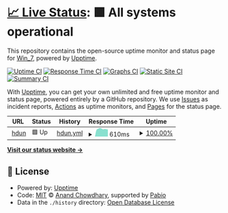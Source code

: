 # [📈 Live Status](https://W-i-n-7.github.io/hdunorg-upptime): <!--live status--> **🟩 All systems operational**

This repository contains the open-source uptime monitor and status page for [Win_7](https://W-i-n-7.github.io/hdunorg-upptime), powered by [Upptime](https://github.com/upptime/upptime).

[![Uptime CI](https://github.com/W-i-n-7/hdunorg-upptime/workflows/Uptime%20CI/badge.svg)](https://github.com/W-i-n-7/hdunorg-upptime/actions?query=workflow%3A%22Uptime+CI%22)
[![Response Time CI](https://github.com/W-i-n-7/hdunorg-upptime/workflows/Response%20Time%20CI/badge.svg)](https://github.com/W-i-n-7/hdunorg-upptime/actions?query=workflow%3A%22Response+Time+CI%22)
[![Graphs CI](https://github.com/W-i-n-7/hdunorg-upptime/workflows/Graphs%20CI/badge.svg)](https://github.com/W-i-n-7/hdunorg-upptime/actions?query=workflow%3A%22Graphs+CI%22)
[![Static Site CI](https://github.com/W-i-n-7/hdunorg-upptime/workflows/Static%20Site%20CI/badge.svg)](https://github.com/W-i-n-7/hdunorg-upptime/actions?query=workflow%3A%22Static+Site+CI%22)
[![Summary CI](https://github.com/W-i-n-7/hdunorg-upptime/workflows/Summary%20CI/badge.svg)](https://github.com/W-i-n-7/hdunorg-upptime/actions?query=workflow%3A%22Summary+CI%22)

With [Upptime](https://upptime.js.org), you can get your own unlimited and free uptime monitor and status page, powered entirely by a GitHub repository. We use [Issues](https://github.com/W-i-n-7/hdunorg-upptime/issues) as incident reports, [Actions](https://github.com/W-i-n-7/hdunorg-upptime/actions) as uptime monitors, and [Pages](https://W-i-n-7.github.io/hdunorg-upptime) for the status page.

<!--start: status pages-->
<!-- This summary is generated by Upptime (https://github.com/upptime/upptime) -->
<!-- Do not edit this manually, your changes will be overwritten -->
<!-- prettier-ignore -->
| URL | Status | History | Response Time | Uptime |
| --- | ------ | ------- | ------------- | ------ |
| <img alt="" src="https://icons.duckduckgo.com/ip3/hdun.org.ico" height="13"> [hdun](https://hdun.org) | 🟩 Up | [hdun.yml](https://github.com/W-i-n-7/hdunorg-upptime/commits/HEAD/history/hdun.yml) | <details><summary><img alt="Response time graph" src="./graphs/hdun/response-time-week.png" height="20"> 610ms</summary><br><a href="https://W-i-n-7.github.io/hdunorg-upptime/history/hdun"><img alt="Response time 753" src="https://img.shields.io/endpoint?url=https%3A%2F%2Fraw.githubusercontent.com%2FW-i-n-7%2Fhdunorg-upptime%2FHEAD%2Fapi%2Fhdun%2Fresponse-time.json"></a><br><a href="https://W-i-n-7.github.io/hdunorg-upptime/history/hdun"><img alt="24-hour response time 565" src="https://img.shields.io/endpoint?url=https%3A%2F%2Fraw.githubusercontent.com%2FW-i-n-7%2Fhdunorg-upptime%2FHEAD%2Fapi%2Fhdun%2Fresponse-time-day.json"></a><br><a href="https://W-i-n-7.github.io/hdunorg-upptime/history/hdun"><img alt="7-day response time 610" src="https://img.shields.io/endpoint?url=https%3A%2F%2Fraw.githubusercontent.com%2FW-i-n-7%2Fhdunorg-upptime%2FHEAD%2Fapi%2Fhdun%2Fresponse-time-week.json"></a><br><a href="https://W-i-n-7.github.io/hdunorg-upptime/history/hdun"><img alt="30-day response time 629" src="https://img.shields.io/endpoint?url=https%3A%2F%2Fraw.githubusercontent.com%2FW-i-n-7%2Fhdunorg-upptime%2FHEAD%2Fapi%2Fhdun%2Fresponse-time-month.json"></a><br><a href="https://W-i-n-7.github.io/hdunorg-upptime/history/hdun"><img alt="1-year response time 753" src="https://img.shields.io/endpoint?url=https%3A%2F%2Fraw.githubusercontent.com%2FW-i-n-7%2Fhdunorg-upptime%2FHEAD%2Fapi%2Fhdun%2Fresponse-time-year.json"></a></details> | <details><summary><a href="https://W-i-n-7.github.io/hdunorg-upptime/history/hdun">100.00%</a></summary><a href="https://W-i-n-7.github.io/hdunorg-upptime/history/hdun"><img alt="All-time uptime 99.97%" src="https://img.shields.io/endpoint?url=https%3A%2F%2Fraw.githubusercontent.com%2FW-i-n-7%2Fhdunorg-upptime%2FHEAD%2Fapi%2Fhdun%2Fuptime.json"></a><br><a href="https://W-i-n-7.github.io/hdunorg-upptime/history/hdun"><img alt="24-hour uptime 100.00%" src="https://img.shields.io/endpoint?url=https%3A%2F%2Fraw.githubusercontent.com%2FW-i-n-7%2Fhdunorg-upptime%2FHEAD%2Fapi%2Fhdun%2Fuptime-day.json"></a><br><a href="https://W-i-n-7.github.io/hdunorg-upptime/history/hdun"><img alt="7-day uptime 100.00%" src="https://img.shields.io/endpoint?url=https%3A%2F%2Fraw.githubusercontent.com%2FW-i-n-7%2Fhdunorg-upptime%2FHEAD%2Fapi%2Fhdun%2Fuptime-week.json"></a><br><a href="https://W-i-n-7.github.io/hdunorg-upptime/history/hdun"><img alt="30-day uptime 100.00%" src="https://img.shields.io/endpoint?url=https%3A%2F%2Fraw.githubusercontent.com%2FW-i-n-7%2Fhdunorg-upptime%2FHEAD%2Fapi%2Fhdun%2Fuptime-month.json"></a><br><a href="https://W-i-n-7.github.io/hdunorg-upptime/history/hdun"><img alt="1-year uptime 99.97%" src="https://img.shields.io/endpoint?url=https%3A%2F%2Fraw.githubusercontent.com%2FW-i-n-7%2Fhdunorg-upptime%2FHEAD%2Fapi%2Fhdun%2Fuptime-year.json"></a></details>

<!--end: status pages-->

[**Visit our status website →**](https://W-i-n-7.github.io/hdunorg-upptime)

## 📄 License

- Powered by: [Upptime](https://github.com/upptime/upptime)
- Code: [MIT](./LICENSE) © [Anand Chowdhary](https://anandchowdhary.com), supported by [Pabio](https://pabio.com)
- Data in the `./history` directory: [Open Database License](https://opendatacommons.org/licenses/odbl/1-0/)
